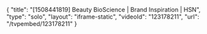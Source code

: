 {
    "title": "[1508441819] Beauty BioScience | Brand Inspiration | HSN",
    "type": "solo",
    "layout": "iframe-static",
    "videoId": "123178211",
    "url": "\/tvpembed\/123178211"
}